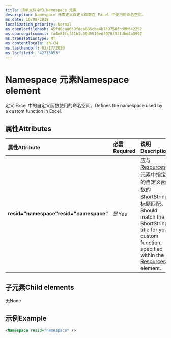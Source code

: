 ```yaml
---
title: 清单文件中的 Namespace 元素
description: Namespace 元素定义自定义函数在 Excel 中使用的命名空间。
ms.date: 10/09/2018
localization_priority: Normal
ms.openlocfilehash: 45fd0caa039fdeb885cba4b739750fbd8b642252
ms.sourcegitcommit: fa4e81fcf41b1c39d5516edf078f3ffdbd4a3997
ms.translationtype: MT
ms.contentlocale: zh-CN
ms.lasthandoff: 03/17/2020
ms.locfileid: "42718053"
---
```

# <a name="namespace-element"></a><span data-ttu-id="70500-103">Namespace 元素</span><span class="sxs-lookup"><span data-stu-id="70500-103">Namespace element</span></span>

<span data-ttu-id="70500-104">定义 Excel 中的自定义函数使用的命名空间。</span><span class="sxs-lookup"><span data-stu-id="70500-104">Defines the namespace used by a custom function in Excel.</span></span>

## <a name="attributes"></a><span data-ttu-id="70500-105">属性</span><span class="sxs-lookup"><span data-stu-id="70500-105">Attributes</span></span>

|  <span data-ttu-id="70500-106">属性</span><span class="sxs-lookup"><span data-stu-id="70500-106">Attribute</span></span>  |  <span data-ttu-id="70500-107">必需</span><span class="sxs-lookup"><span data-stu-id="70500-107">Required</span></span>  |  <span data-ttu-id="70500-108">说明</span><span class="sxs-lookup"><span data-stu-id="70500-108">Description</span></span>  |
|:-----|:-----|:-----|
|  <span data-ttu-id="70500-109">**resid="namespace"**</span><span class="sxs-lookup"><span data-stu-id="70500-109">**resid="namespace"**</span></span>  |  <span data-ttu-id="70500-110">是</span><span class="sxs-lookup"><span data-stu-id="70500-110">Yes</span></span>  | <span data-ttu-id="70500-111">应与 [Resources](resources.md) 元素中指定的自定义函数的 ShortStrings 标题匹配。</span><span class="sxs-lookup"><span data-stu-id="70500-111">Should match the ShortStrings title for your custom function, specified within the [Resources](resources.md) element.</span></span> |

## <a name="child-elements"></a><span data-ttu-id="70500-112">子元素</span><span class="sxs-lookup"><span data-stu-id="70500-112">Child elements</span></span>

<span data-ttu-id="70500-113">无</span><span class="sxs-lookup"><span data-stu-id="70500-113">None</span></span>

## <a name="example"></a><span data-ttu-id="70500-114">示例</span><span class="sxs-lookup"><span data-stu-id="70500-114">Example</span></span>

```xml
<Namespace resid="namespace" />
```
